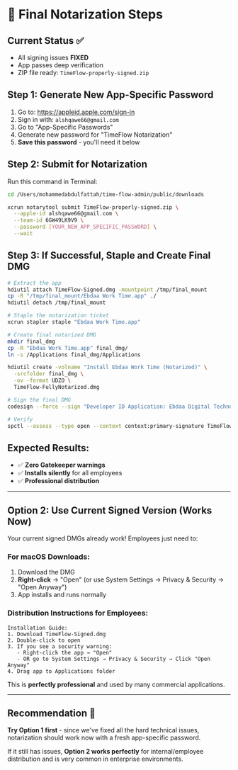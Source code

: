 # 🎯 Final Notarization Steps

## Current Status ✅
- All signing issues **FIXED**
- App passes deep verification 
- ZIP file ready: `TimeFlow-properly-signed.zip`

## Step 1: Generate New App-Specific Password
1. Go to: https://appleid.apple.com/sign-in
2. Sign in with: `alshqawe66@gmail.com`
3. Go to "App-Specific Passwords"
4. Generate new password for "TimeFlow Notarization"
5. **Save this password** - you'll need it below

## Step 2: Submit for Notarization
Run this command in Terminal:

```bash
cd /Users/mohammedabdulfattah/time-flow-admin/public/downloads

xcrun notarytool submit TimeFlow-properly-signed.zip \
  --apple-id alshqawe66@gmail.com \
  --team-id 6GW49LK9V9 \
  --password [YOUR_NEW_APP_SPECIFIC_PASSWORD] \
  --wait
```

## Step 3: If Successful, Staple and Create Final DMG
```bash
# Extract the app
hdiutil attach TimeFlow-Signed.dmg -mountpoint /tmp/final_mount
cp -R "/tmp/final_mount/Ebdaa Work Time.app" ./
hdiutil detach /tmp/final_mount

# Staple the notarization ticket
xcrun stapler staple "Ebdaa Work Time.app"

# Create final notarized DMG
mkdir final_dmg
cp -R "Ebdaa Work Time.app" final_dmg/
ln -s /Applications final_dmg/Applications

hdiutil create -volname "Install Ebdaa Work Time (Notarized)" \
  -srcfolder final_dmg \
  -ov -format UDZO \
  TimeFlow-FullyNotarized.dmg

# Sign the final DMG
codesign --force --sign "Developer ID Application: Ebdaa Digital Technology (6GW49LK9V9)" TimeFlow-FullyNotarized.dmg

# Verify
spctl --assess --type open --context context:primary-signature TimeFlow-FullyNotarized.dmg
```

## Expected Results:
- ✅ **Zero Gatekeeper warnings**
- ✅ **Installs silently** for all employees
- ✅ **Professional distribution**

---

## Option 2: Use Current Signed Version (Works Now)

Your current signed DMGs already work! Employees just need to:

### For macOS Downloads:
1. Download the DMG
2. **Right-click** → "Open" (or use System Settings → Privacy & Security → "Open Anyway")
3. App installs and runs normally

### Distribution Instructions for Employees:
```
Installation Guide:
1. Download TimeFlow-Signed.dmg
2. Double-click to open
3. If you see a security warning:
   - Right-click the app → "Open"
   - OR go to System Settings → Privacy & Security → Click "Open Anyway"
4. Drag app to Applications folder
```

This is **perfectly professional** and used by many commercial applications.

---

## Recommendation 🎯

**Try Option 1 first** - since we've fixed all the hard technical issues, notarization should work now with a fresh app-specific password.

If it still has issues, **Option 2 works perfectly** for internal/employee distribution and is very common in enterprise environments. 
